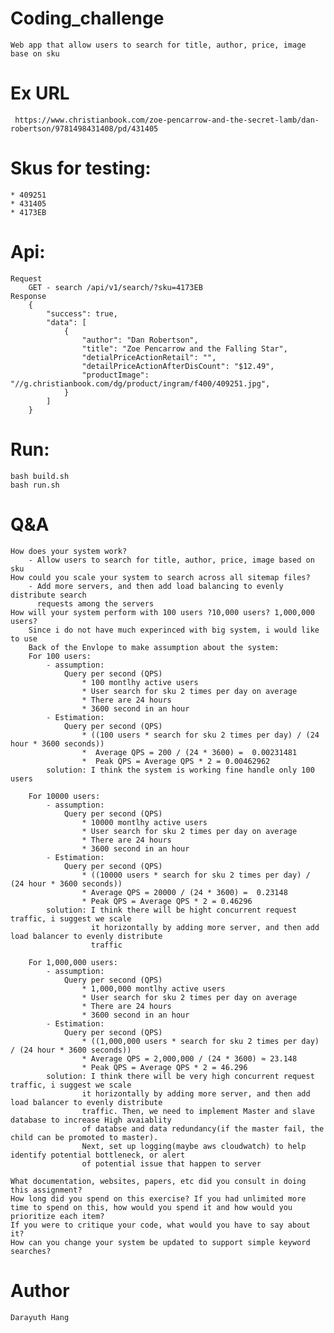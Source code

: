 # Coding_challenge
    Web app that allow users to search for title, author, price, image base on sku

# Ex URL 
     https://www.christianbook.com/zoe-pencarrow-and-the-secret-lamb/dan-robertson/9781498431408/pd/431405 

# Skus for testing: 
    * 409251
    * 431405
    * 4173EB

# Api:
    Request
        GET - search /api/v1/search/?sku=4173EB 
    Response
        {
            "success": true,
            "data": [
                {
                    "author": "Dan Robertson",
                    "title": "Zoe Pencarrow and the Falling Star",
                    "detialPriceActionRetail": "",
                    "detailPriceActionAfterDisCount": "$12.49",
                    "productImage": "//g.christianbook.com/dg/product/ingram/f400/409251.jpg",
                }
            ]
        }

# Run:
    bash build.sh
    bash run.sh

# Q&A
    How does your system work?
        - Allow users to search for title, author, price, image based on sku
    How could you scale your system to search across all sitemap files?
        - Add more servers, and then add load balancing to evenly distribute search
          requests among the servers 
    How will your system perform with 100 users ?10,000 users? 1,000,000 users?
        Since i do not have much experinced with big system, i would like to use 
        Back of the Envlope to make assumption about the system:
        For 100 users:
            - assumption:
                Query per second (QPS)
                    * 100 montlhy active users
                    * User search for sku 2 times per day on average
                    * There are 24 hours
                    * 3600 second in an hour
            - Estimation:
                Query per second (QPS)
                    * ((100 users * search for sku 2 times per day) / (24 hour * 3600 seconds))
                    *  Average QPS = 200 / (24 * 3600) =  0.00231481
                    *  Peak QPS = Average QPS * 2 = 0.00462962
            solution: I think the system is working fine handle only 100 users

        For 10000 users:
            - assumption:
                Query per second (QPS)
                    * 10000 montlhy active users
                    * User search for sku 2 times per day on average
                    * There are 24 hours
                    * 3600 second in an hour
            - Estimation:
                Query per second (QPS)
                    * ((10000 users * search for sku 2 times per day) / (24 hour * 3600 seconds))
                    * Average QPS = 20000 / (24 * 3600) =  0.23148
                    * Peak QPS = Average QPS * 2 = 0.46296
            solution: I think there will be hight concurrent request traffic, i suggest we scale 
                      it horizontally by adding more server, and then add load balancer to evenly distribute
                      traffic 

        For 1,000,000 users:
            - assumption:
                Query per second (QPS)
                    * 1,000,000 montlhy active users
                    * User search for sku 2 times per day on average
                    * There are 24 hours
                    * 3600 second in an hour
            - Estimation:
                Query per second (QPS)
                    * ((1,000,000 users * search for sku 2 times per day) / (24 hour * 3600 seconds))
                    * Average QPS = 2,000,000 / (24 * 3600) ≈ 23.148
                    * Peak QPS = Average QPS * 2 = 46.296
            solution: I think there will be very high concurrent request traffic, i suggest we scale 
                    it horizontally by adding more server, and then add load balancer to evenly distribute
                    traffic. Then, we need to implement Master and slave database to increase High avaiablity 
                    of databse and data redundancy(if the master fail, the child can be promoted to master).
                    Next, set up logging(maybe aws cloudwatch) to help identify potential bottleneck, or alert 
                    of potential issue that happen to server
                       
    What documentation, websites, papers, etc did you consult in doing this assignment?
    How long did you spend on this exercise? If you had unlimited more time to spend on this, how would you spend it and how would you prioritize each item?
    If you were to critique your code, what would you have to say about it?
    How can you change your system be updated to support simple keyword searches?

# Author
    Darayuth Hang

